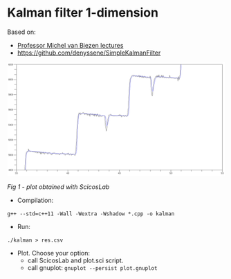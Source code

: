 # Kalman filter 1-dimension

Based on:
- [Professor Michel van Biezen lectures](https://www.youtube.com/playlist?list=PLX2gX-ftPVXU3oUFNATxGXY90AULiqnWT)
- https://github.com/denyssene/SimpleKalmanFilter

![plot](result.png)

*Fig 1 - plot obtained with ScicosLab*

- Compilation:

```
g++ --std=c++11 -Wall -Wextra -Wshadow *.cpp -o kalman
```

- Run:

```
./kalman > res.csv
```

- Plot. Choose your option:
  - call ScicosLab and plot.sci script.
  - call gnuplot: `gnuplot --persist plot.gnuplot`
